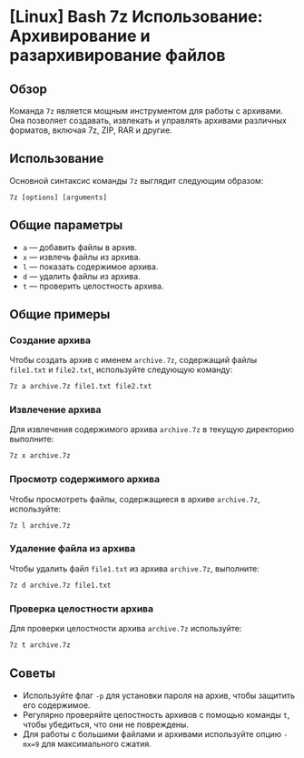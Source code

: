 # [Linux] Bash 7z Использование: Архивирование и разархивирование файлов

## Обзор
Команда `7z` является мощным инструментом для работы с архивами. Она позволяет создавать, извлекать и управлять архивами различных форматов, включая 7z, ZIP, RAR и другие.

## Использование
Основной синтаксис команды `7z` выглядит следующим образом:

```
7z [options] [arguments]
```

## Общие параметры
- `a` — добавить файлы в архив.
- `x` — извлечь файлы из архива.
- `l` — показать содержимое архива.
- `d` — удалить файлы из архива.
- `t` — проверить целостность архива.

## Общие примеры

### Создание архива
Чтобы создать архив с именем `archive.7z`, содержащий файлы `file1.txt` и `file2.txt`, используйте следующую команду:
```bash
7z a archive.7z file1.txt file2.txt
```

### Извлечение архива
Для извлечения содержимого архива `archive.7z` в текущую директорию выполните:
```bash
7z x archive.7z
```

### Просмотр содержимого архива
Чтобы просмотреть файлы, содержащиеся в архиве `archive.7z`, используйте:
```bash
7z l archive.7z
```

### Удаление файла из архива
Чтобы удалить файл `file1.txt` из архива `archive.7z`, выполните:
```bash
7z d archive.7z file1.txt
```

### Проверка целостности архива
Для проверки целостности архива `archive.7z` используйте:
```bash
7z t archive.7z
```

## Советы
- Используйте флаг `-p` для установки пароля на архив, чтобы защитить его содержимое.
- Регулярно проверяйте целостность архивов с помощью команды `t`, чтобы убедиться, что они не повреждены.
- Для работы с большими файлами и архивами используйте опцию `-mx=9` для максимального сжатия.